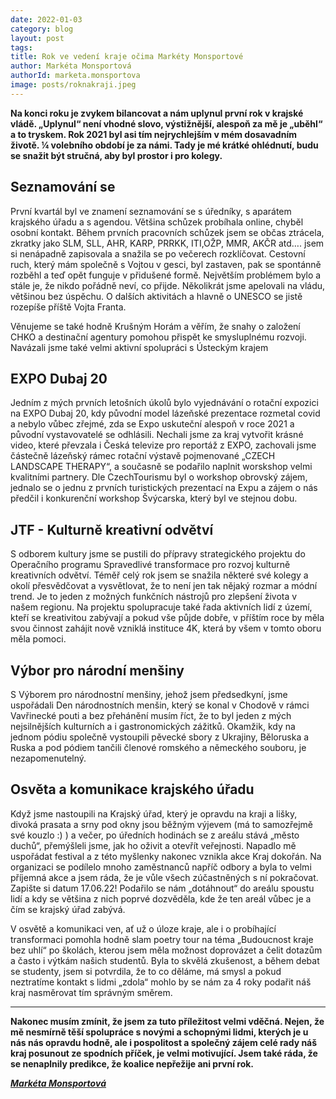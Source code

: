 ```yaml
---
date: 2022-01-03
category: blog
layout: post
tags: 
title: Rok ve vedení kraje očima Markéty Monsportové
author: Markéta Monsportová
authorId: marketa.monsportova
image: posts/roknakraji.jpeg
---
```


**Na konci roku je zvykem bilancovat a nám uplynul první rok v krajské vládě. „Uplynul“ není vhodné slovo, výstižnější, alespoň za mě je „uběhl“ a to tryskem. Rok 2021 byl asi tím nejrychlejším v mém dosavadním životě. ¼ volebního období je za námi. Tady je mé krátké ohlédnutí, budu se snažit být stručná, aby byl prostor i pro kolegy.**


## Seznamování se

První kvartál byl ve znamení seznamování se s úředníky, s aparátem krajského úřadu a s agendou. Většina schůzek probíhala online, chyběl osobní kontakt. Během prvních pracovních schůzek jsem se občas ztrácela, zkratky jako SLM, SLL, AHR, KARP, PRRKK, ITI,OŽP, MMR, AKČR atd…. jsem si nenápadně zapisovala a snažila se po večerech rozklíčovat. Cestovní ruch, který mám společně s Vojtou v gesci, byl zastaven, pak se spontánně rozběhl a teď opět funguje v přidušené formě. Největším problémem bylo a stále je, že nikdo pořádně neví, co přijde. Několikrát jsme apelovali na vládu, většinou bez úspěchu. O dalších aktivitách a hlavně o UNESCO se jistě rozepíše příště Vojta Franta.

Věnujeme se také hodně Krušným Horám a věřím, že snahy o založení CHKO a destinační agentury pomohou přispět ke smysluplnému rozvoji. Navázali jsme také velmi aktivní spolupráci s Ústeckým krajem

## EXPO Dubaj 20
Jedním z mých prvních letošních úkolů bylo vyjednávání o rotační expozici na EXPO Dubaj 20, kdy původní model lázeňské prezentace rozmetal covid a nebylo vůbec zřejmé, zda se Expo uskuteční alespoň v roce 2021 a původní vystavovatelé se odhlásili. Nechali jsme za kraj vytvořit krásné video, které převzala i Česká televize pro reportáž z EXPO, zachovali jsme částečně lázeňský rámec rotační výstavě pojmenované „CZECH LANDSCAPE THERAPY“, a současně se podařilo naplnit worskshop velmi kvalitními partnery. Dle CzechTourismu byl o workshop obrovský zájem, jednalo se o jednu z prvních turistických prezentací na Expu a zájem o nás předčil i konkurenční workshop Švýcarska, který byl ve stejnou dobu.

## JTF - Kulturně kreativní odvětví
S odborem kultury jsme se pustili do přípravy strategického projektu do Operačního programu Spravedlivé transformace pro rozvoj kulturně kreativních odvětví. Téměř celý rok jsem se snažila některé své kolegy a okolí přesvědčovat a vysvětlovat, že to není jen tak nějaký rozmar a módní trend. Je to jeden z možných funkčních nástrojů pro zlepšení života v našem regionu. Na projektu spolupracuje také řada aktivních lidí z území, kteří se kreativitou zabývají a pokud vše půjde dobře, v příštím roce by měla svou činnost zahájit nově vzniklá instituce 4K, která by všem v tomto oboru měla pomoci.

## Výbor pro národní menšiny
S Výborem pro národnostní menšiny, jehož jsem předsedkyní, jsme uspořádali Den národnostních menšin, který se konal v Chodově v rámci Vavřinecké pouti a bez přehánění musím říct, že to byl jeden z mých nejsilnějších kulturních a i gastronomických zážitků. Okamžik, kdy na jednom pódiu společně vystoupili pěvecké sbory z Ukrajiny, Běloruska a Ruska a pod pódiem tančili členové romského a německého souboru, je nezapomenutelný.

## Osvěta a komunikace krajského úřadu
Když jsme nastoupili na Krajský úřad, který je opravdu na kraji a lišky, divoká prasata a srny pod okny jsou běžným výjevem (má to samozřejmě své kouzlo :) ) a večer, po úředních hodinách se z areálu stává „město duchů“, přemýšleli jsme, jak ho oživit a otevřít veřejnosti. Napadlo mě uspořádat festival a z této myšlenky nakonec vznikla akce Kraj dokořán. Na organizaci se podílelo mnoho zaměstnanců napříč odbory a byla to velmi příjemná akce a jsem ráda, že je vůle všech zúčastněných s ní pokračovat. Zapište si datum 17.06.22! Podařilo se nám „dotáhnout“ do areálu spoustu lidí a kdy se většina z nich poprvé dozvěděla, kde že ten areál vůbec je a čím se krajský úřad zabývá.

V osvětě a komunikaci ven, ať už o úloze kraje, ale i o probíhající transformaci pomohla hodně slam poetry tour na téma „Budoucnost kraje bez uhlí“ po školách, kterou jsem měla možnost doprovázet a čelit dotazům a často i výtkám našich studentů. Byla to skvělá zkušenost, a během debat se studenty, jsem si potvrdila, že to co děláme, má smysl a pokud neztratíme kontakt s lidmi „zdola“ mohlo by se nám za 4 roky podařit náš kraj nasměrovat tím správným směrem.

---
**Nakonec musím zmínit, že jsem za tuto příležitost velmi vděčná. Nejen, že mě nesmírně těší spolupráce s novými a schopnými lidmi, kterých je u nás nás opravdu hodně, ale i pospolitost a společný zájem celé rady náš kraj posunout ze spodních příček, je velmi motivující. Jsem také ráda, že se nenaplnily predikce, že koalice nepřežije ani první rok.**

[***Markéta Monsportová***](https://karlovarsky.pirati.cz/lide/marketa-monsportova/)


